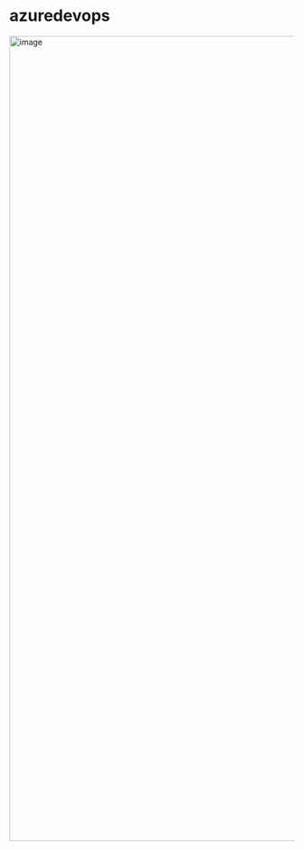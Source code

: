 # azuredevops

<img width="1423" alt="image" src="https://user-images.githubusercontent.com/13537446/187700473-9de0af72-bb5f-4ac7-8c22-89ffbc6d3395.png">
